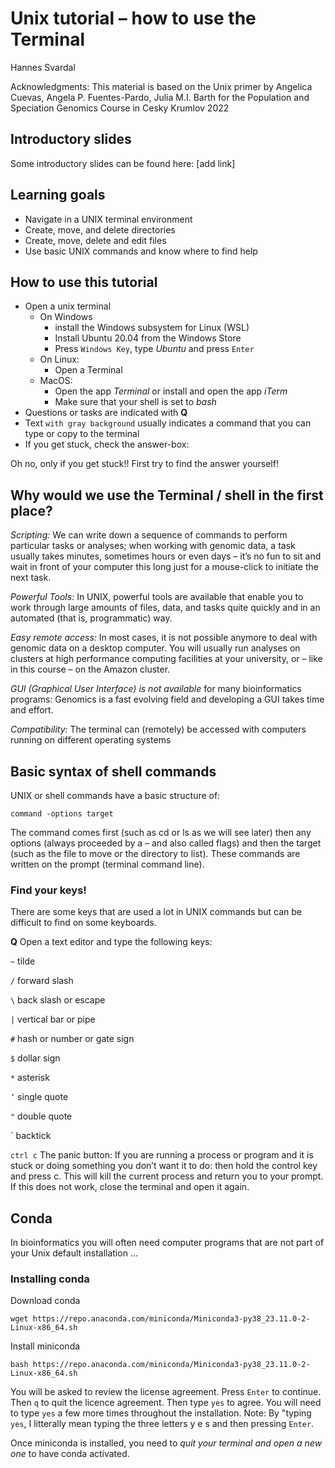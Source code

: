 # Unix tutorial – how to use the Terminal
Hannes Svardal

Acknowledgments:
This material is based on the Unix primer by Angelica Cuevas, Angela P. Fuentes-Pardo, Julia M.I. Barth
for the Population and Speciation Genomics Course in Cesky Krumlov 2022

## Introductory slides

Some introductory slides can be found here: [add link]

## Learning goals

- Navigate in a UNIX terminal environment
- Create, move, and delete directories
- Create, move, delete and edit files
- Use basic UNIX commands and know where to find help

## How to use this tutorial

- Open a unix terminal
  - On Windows
    - install the Windows subsystem for Linux (WSL)
    - Install Ubuntu 20.04 from the Windows Store
    - Press `Windows Key`, type *Ubuntu* and press `Enter`
  - On Linux:
    - Open a Terminal
  - MacOS:
    - Open the app *Terminal* or install and open the app *iTerm*
    - Make sure that your shell is set to *bash*
- Questions or tasks are indicated with **Q**
- Text `with gray background` usually indicates a command that you can type or copy to the terminal
- If you get stuck, check the answer-box:


Oh no, only if you get stuck!! First try to find the answer yourself!

## Why would we use the Terminal / shell in the first place?

*Scripting:* We can write down a sequence of commands to perform particular tasks or analyses;
when working with genomic data, a task usually takes minutes, sometimes hours or even days – it’s no fun to sit and wait in front of your computer this long just for a mouse-click to initiate the next task.

*Powerful Tools:* In UNIX, powerful tools are available that enable you to work through large amounts of files, data, and tasks quite quickly and in an automated (that is, programmatic) way.

*Easy remote access:* In most cases, it is not possible anymore to deal with genomic data on a desktop computer. You will usually run analyses on clusters at high performance computing facilities at your university, or – like in this course – on the Amazon cluster.

*GUI (Graphical User Interface) is not available* for many bioinformatics programs: Genomics is a fast evolving field and developing a GUI takes time and effort.

*Compatibility:* The terminal can (remotely) be accessed with computers running on different operating systems

## Basic syntax of shell commands

UNIX or shell commands have a basic structure of:
```
command -options target
```
The command comes first (such as cd or ls as we will see later) then any options (always proceeded by a – and also called flags) and then the target (such as the file to move or the directory to list). These commands are written on the prompt (terminal command line).

### Find your keys!

There are some keys that are used a lot in UNIX commands but can be difficult to find on some keyboards.

**Q** Open a text editor and type the following keys:

`~` tilde

`/` forward slash

`\` back slash or escape

`|` vertical bar or pipe

`#` hash or number or gate sign

`$` dollar sign

`*` asterisk

`’` single quote

`"` double quote

`  backtick

`ctrl c` The panic button: If you are running a process or 
program and it is stuck or doing something you don’t want it to
do: then hold the control key and press c. 
This will kill the current process and return you to your prompt.
If this does not work, close the terminal and open it again.



## Conda

In bioinformatics you will often need computer programs that are not part of your Unix default installation ...

### Installing conda

Download conda

```
wget https://repo.anaconda.com/miniconda/Miniconda3-py38_23.11.0-2-Linux-x86_64.sh
```

Install miniconda

```
bash https://repo.anaconda.com/miniconda/Miniconda3-py38_23.11.0-2-Linux-x86_64.sh
```
You will be asked to review the license agreement. Press `Enter` to continue. Then `q` to quit the licence agreement. 
Then type `yes` to agree. You will need to type `yes` a few more times throughout the installation. Note: By "typing `yes`, I litterally mean typing the three letters y e s and then pressing `Enter`.

Once miniconda is installed, you need to *quit your terminal and open a new one* to have conda activated.







